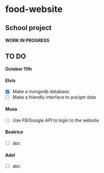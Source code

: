 # food-website
## School project


#### WORK IN PROGRESS


## TO DO

#### October 11th

#### Elvis
- [x] Make a mongodb database.
- [ ] Make a friendly interface to put/get data

#### Musa
- [ ] Use FB/Google API to login to the website

#### Beatrice
- [ ] abc

#### Adel
- [ ] abc

